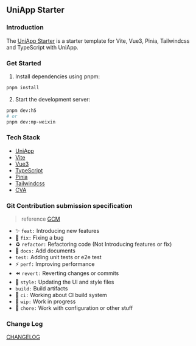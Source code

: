 ## UniApp Starter

### Introduction
The [UniApp Starter](https://github.com/anguer/uniapp-starter) is a starter template for Vite, Vue3, Pinia, Tailwindcss and TypeScript with UniApp.

### Get Started

1. Install dependencies using pnpm:

```bash
pnpm install
```

2. Start the development server:

```bash
pnpm dev:h5
# or
pnpm dev:mp-weixin
```

### Tech Stack
- [UniApp](https://uniapp.dcloud.net.cn)
- [Vite](https://vitejs.dev)
- [Vue3](https://vuejs.org)
- [TypeScript](https://www.typescriptlang.org)
- [Pinia](https://pinia.vuejs.org)
- [Tailwindcss](https://tailwindcss.com)
- [CVA](https://cva.style/)

### Git Contribution submission specification

> reference [GCM](https://www.yuque.com/arvinxx-fe/workflow/gcm-v2)

- :sparkles: `feat:` Introducing new features
- :bug: `fix:` Fixing a bug
- :recycle: `refactor:` Refactoring code (Not Introducing features or fix)
- :memo: `docs:` Add documents
- `test:` Adding unit tests or e2e test
- :zap: `perf:` Improving performance
- :rewind: `revert:` Reverting changes or commits
- :lipstick: `style:` Updating the UI and style files
- `build:` Build artifacts
- :construction_worker: `ci:` Working about CI build system
- :construction: `wip:` Work in progress
- :wrench: `chore:` Work with configuration or other stuff


### Change Log

[CHANGELOG](./CHANGELOG.md)
